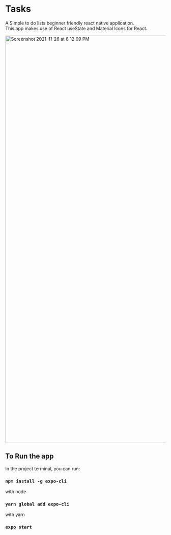 # Tasks
A Simple to do lists beginner friendly react native application. \
This app makes use of React useState and Material Icons for React.

<img width="1278" alt="Screenshot 2021-11-26 at 8 12 09 PM" src="https://user-images.githubusercontent.com/80385434/143582154-58691548-f427-4a97-9aa1-ee5c176c94c4.png">

## To Run the app

In the project terminal, you can run:

### `npm install -g expo-cli`

with node

### `yarn global add expo-cli`

with yarn

### `expo start`
